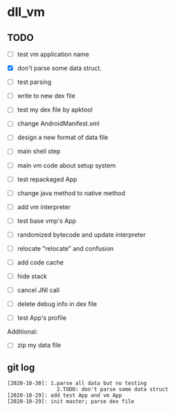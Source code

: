 # dll_vm

## TODO
  +[ ] test vm application name
  +[x] don't parse some data struct.
  +[ ] test parsing
  +[ ] write to new dex file
  +[ ] test my dex file by apktool
  +[ ] change AndroidManifest.xml
  +[ ] design a new format of data file
  +[ ] main shell step
  +[ ] main vm code about setup system
  +[ ] test repackaged App
  +[ ] change java method to native method
  +[ ] add vm interpreter
  +[ ] test base vmp's App
  +[ ] randomized bytecode and update interpreter
  +[ ] relocate "relocate" and confusion
  +[ ] add code cache
  +[ ] hide stack
  +[ ] cancel JNI call
  +[ ] delete debug info in dex file
  +[ ] test App's profile
  
  
  Additional:
  +[ ] zip my data file
  

## git log
    [2020-10-30]: 1.parse all data but no testing 
                    2.TODO: don't parse some data struct
    [2020-10-29]: add test App and vm App
    [2020-10-29]: init master; parse dex file
